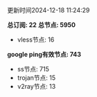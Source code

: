 更新时间2024-12-18 11:24:29

**总订阅: 22**
**总节点: 5950**
- vless节点: 16

**google ping有效节点: 743**
- ss节点: 715
- trojan节点: 15
- v2ray节点: 13
